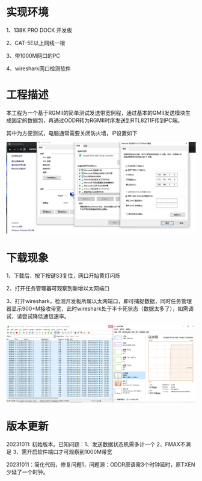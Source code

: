 # 实现环境

1、138K PRO DOCK 开发板

2、CAT-5E以上网线一根

3、带1000M网口的PC

4、wireshark网口检测软件



# 工程描述

本工程为一个基于RGMII的简单测试发送带宽例程，通过基本的GMII发送模块生成固定的数据包，再通过ODDR转为RGMII时序发送到RTL8211F传到PC端。

其中为方便测试，电脑通常需要关闭防火墙，IP设置如下

![IP设置](IP设置.png)



# 下载现象

1、下载后，按下按键S3复位，网口开始黄灯闪烁

2、打开任务管理器可观察到新增以太网端口

3、打开wireshark，检测开发板所属以太网端口，即可捕捉数据，同时任务管理器显示900+M接收带宽，此时wireshark处于半卡死状态（数据太多了），如需调试，请尝试降低通信速率。

![Finish](Finish.png)



# 版本更新

20231011: 初始版本。已知问题：1、发送数据状态机需多计一个 2、FMAX不满足 3、需开启软件端口才可观察到1000M带宽

20231011：简化代码，修复问题1，问题源：ODDR原语需3个时钟延时，原TXEN少延了一个时钟。


